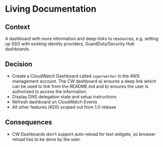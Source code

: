 # Living Documentation

## Context

A dashboard with more information and deep-links to resources, e.g. setting up SSO with existing identity providers, GuardDuty/Security Hub dashboards.

## Decision

- Create a CloudWatch Dashboard called `superwerker` in the AWS management account. The CW dashboard a) ensures a deep link which can be used to link from the README.md and b) ensures the user is authorized to access the information.
- Display DNS delegation state and setup instructions
- Refresh dashboard on CloudWatch Events
- All other features (#20) scoped out from 1.0 release

## Consequences

- CW Dashboards don't support auto-reload for text widgets, so browser reload has to be done by the user.
